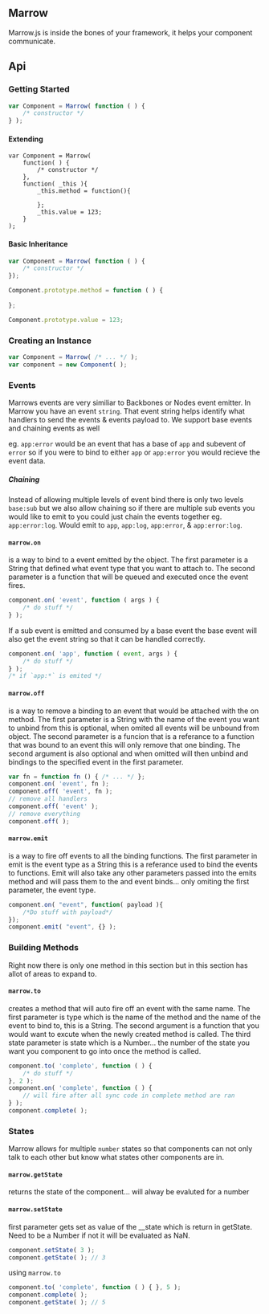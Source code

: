 ## Marrow

Marrow.js is inside the bones of your framework, it helps your component communicate.

## Api

### Getting Started

```javascript
var Component = Marrow( function ( ) {
	/* constructor */
} );
```

#### Extending

```javascipt
var Component = Marrow( 
	function( ) {
		/* constructor */
	},
	function( _this ){
		_this.method = function(){

		};
		_this.value = 123;
	}
);
```
#### Basic Inheritance

```javascript
var Component = Marrow( function ( ) {
	/* constructor */
});

Component.prototype.method = function ( ) {
	
};

Component.prototype.value = 123;
```
### Creating an Instance

```javascript
var Component = Marrow( /* ... */ );
var component = new Component( );
```

### Events

Marrows events are very similiar to Backbones or Nodes event emitter. In Marrow you have an event `string`. That event  string helps identify what handlers to send the events & events payload to. We support base events and chaining events as well

eg. `app:error` would be an event that has a base of `app` and subevent of `error` so if you were to bind to either `app` or `app:error` you would recieve the event data.

##### Chaining

Instead of allowing multiple levels of event bind there is only two levels `base:sub` but we also allow chaining so if there are multiple sub events you would like to emit to you could just chain the events together eg. `app:error:log`. Would emit to `app`, `app:log`, `app:error`, & `app:error:log`.

#### `marrow.on`

is a way to bind to a event emitted by the object. The first parameter is a String that defined what event type that you want to attach to. The second parameter is a function that will be queued and executed once the event fires.

```javascript
component.on( 'event', function ( args ) {
	/* do stuff */
} );
```

If a sub event is emitted and consumed by a base event the base event will also get the event string so that it can be handled correctly.

```javascript
component.on( 'app', function ( event, args ) {
	/* do stuff */
} );
/* if `app:*` is emited */
```

#### `marrow.off`

is a way to remove a binding to an event that would be attached with the on method. The first parameter is a String with the name of the event you want to unbind from this is optional, when omited all events will be unbound from object. The second parameter is a funcion that is a referance to a function that was bound to an event this will only remove that one binding. The second argument is also optional and when omitted will then unbind and bindings to the specified event in the first parameter.

```javascript
var fn = function fn () { /* ... */ };
component.on( 'event', fn );
component.off( 'event', fn );
// remove all handlers
component.off( 'event' );
// remove everything
component.off( );
```

#### `marrow.emit`

is a way to fire off events to all the binding functions. The first parameter in emit is the event type as a String this is a referance used to bind the events to functions. Emit will also take any other parameters passed into the emits method and will pass them to the and event binds... only omiting the first parameter, the event type.

```javascript
component.on( "event", function( payload ){ 
	/*Do stuff with payload*/
});
component.emit( "event", {} );
```

### Building Methods

Right now there is only one method in this section but in this section has allot of areas to expand to.

#### `marrow.to`

creates a method that will auto fire off an event with the same name.  The first parameter is type which is the name of the method and the name of the event to bind to, this is a String. The second argument is a function that you would want to excute when the newly created method is called. The third state parameter is state which is a Number... the number of the state you want you component to go into once the method is called. 

```javascript
component.to( 'complete', function ( ) {
	/* do stuff */
}, 2 );
component.on( 'complete', function ( ) { 
	// will fire after all sync code in complete method are ran
} );
component.complete( );
```

### States

Marrow allows for multiple `number` states so that components can not only talk to each other but know what states other components are in.

#### `marrow.getState`

returns the state of the component... will alway be evaluted for a number

#### `marrow.setState`

first parameter gets set as value of the __state which is return in getState. Need to be a Number if not it will be evaluated as NaN.

```javascript
component.setState( 3 );
component.getState( ); // 3
```

using `marrow.to`

```javascript
component.to( 'complete', function ( ) { }, 5 );
component.complete( );
component.getState( ); // 5
```


